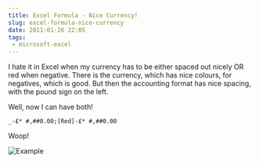 ---title: Excel Formula - Nice Currency!slug: excel-formula-nice-currencydate: 2011-01-26 22:05tags:  - microsoft-excel---I hate it in Excel when my currency has to be either spaced out nicely OR red when negative. There is the currency, which has nice colours, for negatives, which is good. But then the accounting format has nice spacing, with the pound sign on the left.

Well, now I can have both!

`_-£* #,##0.00;[Red]-£* #,##0.00`

Woop!

![Example](http://i.imgur.com/rQhkRyW.png)